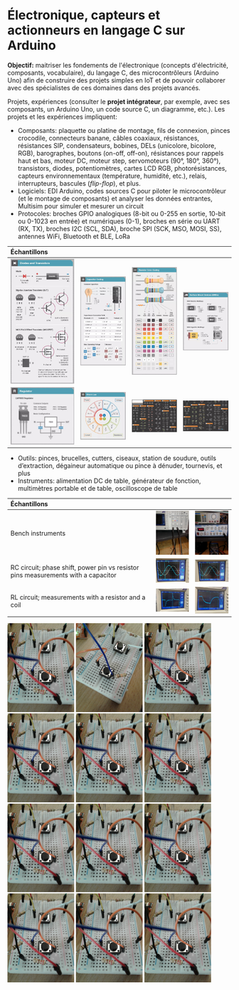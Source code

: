 # Électronique, capteurs et actionneurs en langage C sur Arduino

**Objectif:** maitriser les fondements de l'électronique (concepts d'électricité, composants, vocabulaire), du langage C, des microcontrôleurs (Arduino Uno) afin de construire des projets simples en IoT et de pouvoir collaborer avec des spécialistes de ces domaines dans des projets avancés.

Projets, expériences (consulter le **projet intégrateur**, par exemple, avec ses composants, un Arduino Uno, un code source C, un diagramme, etc.). Les projets et les expériences impliquent:

- Composants: plaquette ou platine de montage, fils de connexion, pinces crocodile, connecteurs banane,  câbles coaxiaux, résistances, résistances SIP, condensateurs, bobines, DELs (unicolore, bicolore, RGB), barographes, boutons (on-off, off-on), résistances pour rappels haut et bas, moteur DC, moteur step, servomoteurs (90°, 180°, 360°), transistors, diodes, potentiomètres, cartes LCD RGB, photorésistances, capteurs environnementaux (température, humidité, etc.), relais, interrupteurs, bascules (*flip-flop*), et plus.
- Logiciels: EDI Arduino, codes sources C pour piloter le microcontrôleur (et le montage de composants) et analyser les données entrantes, Multisim pour simuler et mesurer un circuit
- Protocoles: broches GPIO analogiques (8-bit ou 0-255 en sortie, 10-bit ou 0-1023 en entrée) et numériques (0-1), broches en série ou UART (RX, TX), broches I2C (SCL, SDA), broche SPI (SCK, MSO, MOSI, SS), antennes WiFi, Bluetooth et BLE, LoRa

| Échantillons  |   |   |   |
|:---|:---|:---|:---|
| <img src="img/ampere_transistors.jpg" alt="" width="200">  | <img src="img/farad_capacitors.jpg" alt="" width="200">  | <img src="img/ohm_resistors.jpg" alt="" width="200">  | <img src="img/ohm_resistors2.jpg" alt="" width="200">  |
| <img src="img/volt_regulators.jpg" alt="" width="200">  | <img src="img/laws.jpg" alt="" width="200">  | <img src="img/schema_a.jpg" alt="" width="200">  | <img src="img/schema_b.jpg" alt="" width="200">  |

- Outils: pinces, brucelles, cutters, ciseaux, station de soudure, outils d’extraction, dégaineur automatique ou pince à dénuder, tournevis, et plus
- Instruments: alimentation DC de table, générateur de fonction, multimètres portable et de table, oscilloscope de table

| Échantillons  |   |   |
|:---|:---|:---|
| Bench instruments  | <img src="img/instruments_1.jpg" alt="" width="150">  | <img src="img/instruments_2.jpg" alt="" width="150">  |
| RC circuit; phase shift, power pin vs resistor pins measurements with a capacitor  | <img src="img/oscilloscope_amp_per_freq1.jpg" alt="" width="150">  | <img src="img/oscilloscope_amp_per_freq2.jpg" alt="" width="150">  |
| RL circuit; measurements with a resistor and a coil  | <img src="img/oscilloscope_amp_per_freq3.jpg" alt="" width="150">  | <img src="img/oscilloscope_amp_per_freq4.jpg" alt="" width="150">  |

<img src="img/rappel_haut.jpg" alt="" width="150">

<img src="img/rappel_bas_et_haut.jpg" alt="" width="150">


<img src="img/rappel_haut.jpg" alt="" width="150">

<img src="img/rappel_haut.jpg" alt="" width="150">

<img src="img/rappel_haut.jpg" alt="" width="150">

<img src="img/rappel_haut.jpg" alt="" width="150">

<img src="img/rappel_haut.jpg" alt="" width="150">

<img src="img/rappel_haut.jpg" alt="" width="150">

<img src="img/rappel_haut.jpg" alt="" width="150">

<img src="img/rappel_haut.jpg" alt="" width="150">

<img src="img/rappel_haut.jpg" alt="" width="150">

<img src="img/rappel_haut.jpg" alt="" width="150">
